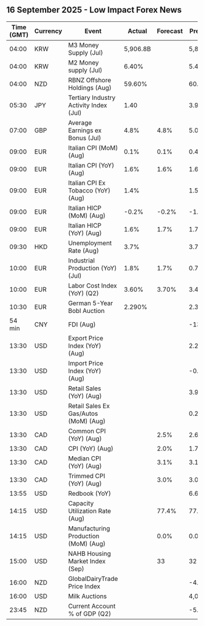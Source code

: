 ## 16 September 2025 - Low Impact Forex News

| Time (GMT) | Currency | Event | Actual | Forecast | Previous |
|------|----------|-------|--------|----------|----------|
| 04:00 | KRW | M3 Money Supply (Jul) | 5,906.8B |  | 5,851.1B |
| 04:00 | KRW | M2 Money supply (Jul) | 6.40% |  | 5.40% |
| 04:00 | NZD | RBNZ Offshore Holdings (Aug) | 59.60% |  | 60.80% |
| 05:30 | JPY | Tertiary Industry Activity Index (Jul) | 1.40 |  | 3.90 |
| 07:00 | GBP | Average Earnings ex Bonus (Jul) | 4.8% | 4.8% | 5.0% |
| 09:00 | EUR | Italian CPI (MoM) (Aug) | 0.1% | 0.1% | 0.4% |
| 09:00 | EUR | Italian CPI (YoY) (Aug) | 1.6% | 1.6% | 1.6% |
| 09:00 | EUR | Italian CPI Ex Tobacco (YoY) (Aug) | 1.4% |  | 1.5% |
| 09:00 | EUR | Italian HICP (MoM) (Aug) | -0.2% | -0.2% | -1.0% |
| 09:00 | EUR | Italian HICP (YoY) (Aug) | 1.6% | 1.7% | 1.7% |
| 09:30 | HKD | Unemployment Rate (Aug) | 3.7% |  | 3.7% |
| 10:00 | EUR | Industrial Production (YoY) (Jul) | 1.8% | 1.7% | 0.7% |
| 10:00 | EUR | Labor Cost Index (YoY) (Q2) | 3.60% | 3.70% | 3.40% |
| 10:30 | EUR | German 5-Year Bobl Auction | 2.290% |  | 2.320% |
| 54 min | CNY | FDI (Aug) |  |  | -13.40% |
| 13:30 | USD | Export Price Index (YoY) (Aug) |  |  | 2.2% |
| 13:30 | USD | Import Price Index (YoY) (Aug) |  |  | -0.2% |
| 13:30 | USD | Retail Sales (YoY) (Aug) |  |  | 3.92% |
| 13:30 | USD | Retail Sales Ex Gas/Autos (MoM) (Aug) |  |  | 0.2% |
| 13:30 | CAD | Common CPI (YoY) (Aug) |  | 2.5% | 2.6% |
| 13:30 | CAD | CPI (YoY) (Aug) |  | 2.0% | 1.7% |
| 13:30 | CAD | Median CPI (YoY) (Aug) |  | 3.1% | 3.1% |
| 13:30 | CAD | Trimmed CPI (YoY) (Aug) |  | 3.0% | 3.0% |
| 13:55 | USD | Redbook (YoY) |  |  | 6.6% |
| 14:15 | USD | Capacity Utilization Rate (Aug) |  | 77.4% | 77.5% |
| 14:15 | USD | Manufacturing Production (MoM) (Aug) |  | 0.0% | 0.0% |
| 15:00 | USD | NAHB Housing Market Index (Sep) |  | 33 | 32 |
| 16:00 | NZD | GlobalDairyTrade Price Index |  |  | -4.3% |
| 16:00 | USD | Milk Auctions |  |  | 4,043.0 |
| 23:45 | NZD | Current Account % of GDP (Q2) |  |  | -5.70% |
